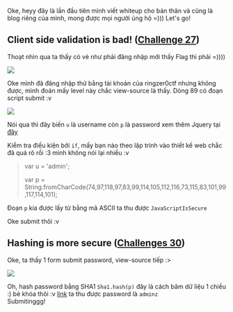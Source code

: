 Oke, heyy đây là lần đầu tiên mình viết whiteup cho bản thân và cũng là blog riêng của mình, mong được mọi người ủng hộ =))) Let's go!
## Client side validation is bad! ([Challenge 27](https://ringzer0ctf.com/challenges/27))

Thoạt nhìn qua ta thấy có vẻ như phải đăng nhập mới thấy Flag thì phải =)))) <br/>

![](https://i.imgur.com/Qb5hsO0.jpg)

Oke mình đã đăng nhập thử bằng tài khoản của ringzer0ctf nhưng không được, mình đoán mấy level này chắc view-source là thấy. Dòng 89 có đoạn script submit :v <br/>

![](https://i.imgur.com/qTDr2LX.jpg)

Nói qua thì đây biến `u` là username còn `p` là password xem thêm Jquery tại [đây](https://www.w3schools.com/jquery/html_val.asp)<br/>

Kiểm tra điều kiện bởi `if`, mấy bạn nào theo lập trình vào thiết kế web chắc đã quá rõ rồi :3 mình không nói lại nhiều :v
> var u = 'admin';
>
> var p = String.fromCharCode(74,97,118,97,83,99,114,105,112,116,73,115,83,101,99,117,114,101);

Đoạn `p` kia được lấy từ bằng mã ASCII ta thu được `JavaScriptIsSecure` <br/>

Oke submit thôi :v

## Hashing is more secure ([Challenges 30](https://ringzer0ctf.com/challenges/30))

Oke, ta thấy 1 form submit password, view-source tiếp :&#62; <br/>

![](https://i.imgur.com/Ysk9bMR.jpg)

Oh, hash password bằng SHA1 `Sha1.hash(p)` đây là cách băm dữ liệu 1 chiều :) bẻ khóa thôi :v [link](https://hashkiller.co.uk/Cracker/SHA1) ta thu được password là `adminz` <br/>
Submitinggg!




